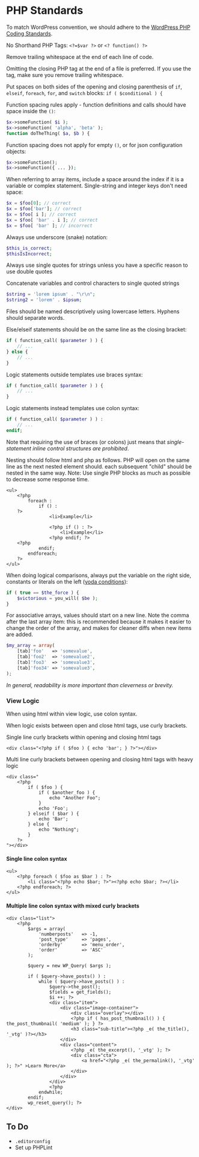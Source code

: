 
# PHP Standards

To match WordPress convention, we should adhere to the [WordPress PHP Coding Standards](https://make.wordpress.org/core/handbook/coding-standards/php/).

No Shorthand PHP Tags: `<?=$var ?>` or `<? function() ?>`

Remove trailing whitespace at the end of each line of code.

Omitting the closing PHP tag at the end of a file is preferred. If you use the tag, make sure you remove trailing whitespace.

Put spaces on both sides of the opening and closing parenthesis of `if`, `elseif`, `foreach`, `for`, and `switch` blocks: `if ( $conditional ) {`

Function spacing rules apply - function definitions and calls should have space inside the `()`:
```php
$x->someFunction( $i );
$x->someFunction( 'alpha', 'beta' );
function doTheThing( $a, $b ) {
```

Function spacing does not apply for empty `()`, or for json configuration objects:
```php
$x->someFunction();
$x->someFunction({ ... });
```

When referring to array items, include a space around the index if it is a variable or complex statement. Single-string and integer keys don't need space:
```php
$x = $foo[0]; // correct
$x = $foo['bar']; // correct
$x = $foo[ i ]; // correct
$x = $foo[ 'bar' . i ]; // correct
$x = $foo[ 'bar' ]; // incorrect
```

Always use underscore (snake) notation:
```php
$this_is_correct;
$thisIsIncorrect;
```

Always use single quotes for strings unless you have a specific reason to use double quotes

Concatenate variables and control characters to single quoted strings
```php
$string = 'lorem ipsum' . "\r\n";
$string2 = 'lorem' . $ipsum;

```

Files should be named descriptively using lowercase letters. Hyphens should separate words.

Else/elseif statements should be on the same line as the closing bracket:
```php
if ( function_call( $parameter ) ) {
	// ...
} else {
	// ...
}
```

Logic statements outside templates use braces syntax:
```php
if ( function_call( $parameter ) ) {
	// ...
}
```

Logic statements instead templates use colon syntax:
```php
if ( function_call( $parameter ) ) :
	// ...
endif;
```

Note that requiring the use of braces (or colons) just means that *single-statement inline control structures are prohibited*.

Nesting should follow html and php as follows. PHP will open on the same line as the next nested element should. each subsequent "child" should be nested in the same way. Note: Use single PHP blocks as much as possible to decrease some response time.
```
<ul>
	<?php
		foreach :
			if () :
	?>
				<li>Example</li>

				<?php if () : ?>
					<li>Example</li>
				<?php endif; ?>
	<?php
			endif;
		endforeach;
	?>
</ul>
```

When doing logical comparisons, always put the variable on the right side, constants or literals on the left ([yoda conditions](https://make.wordpress.org/core/handbook/coding-standards/php/#yoda-conditions)):

```php
if ( true == $the_force ) {
	$victorious = you_will( $be );
}
```

For associative arrays, values should start on a new line. Note the comma after the last array item: this is recommended because it makes it easier to change the order of the array, and makes for cleaner diffs when new items are added.

```php
$my_array = array(
	[tab]'foo'   => 'somevalue',
	[tab]'foo2'  => 'somevalue2',
	[tab]'foo3'  => 'somevalue3',
	[tab]'foo34' => 'somevalue3',
);
```

*In general, readability is more important than cleverness or brevity.*

### View Logic

When using html within view logic, use colon syntax.

When logic exists between open and close html tags, use curly brackets.

Single line curly brackets within opening and closing html tags

`<div class="<?php if ( $foo ) { echo 'bar'; } ?>"></div>`

Multi line curly brackets between opening and closing html tags with heavy logic
```
<div class="
	<?php
		if ( $foo ) {
			if ( $another_foo ) {
				echo "Another Foo";
			}
			echo 'Foo';
		} elseif ( $bar ) {
			echo 'Bar';
		} else {
			echo "Nothing";
		}
	?>
"></div>
```

#### Single line colon syntax

```
<ul>
	<?php foreach ( $foo as $bar ) : ?>
		<li class="<?php echo $bar; ?>"><?php echo $bar; ?></li>
	<?php endforeach; ?>
</ul>
```

#### Multiple line colon syntax with mixed curly brackets

```
<div class="list">
	<?php
		$args = array(
			'numberposts'	=> -1,
			'post_type'		=> 'pages',
			'orderby'		=> 'menu_order',
			'order'			=> 'ASC'
		);

		$query = new WP_Query( $args );

		if ( $query->have_posts() ) :
			while ( $query->have_posts() ) :
				$query->the_post();
				$fields = get_fields();
				$i ++; ?>
				<div class="item">
					<div class="image-container">
						<div class="overlay"></div>
						<?php if ( has_post_thumbnail() ) { the_post_thumbnail( 'medium' ); } ?>
						<h3 class="sub-title"><?php _e( the_title(), '_vtg' )?></h3>
					</div>
					<div class="content">
						<?php _e( the_excerpt(), '_vtg' ); ?>
						<div class="cta">
							<a href="<?php _e( the_permalink(), '_vtg' ); ?>" >Learn More</a>
						</div>
					</div>
				</div>
				<?php
			endwhile;
		endif;
		wp_reset_query(); ?>
</div>
```

## To Do

- `.editorconfig`
- Set up PHPLint


